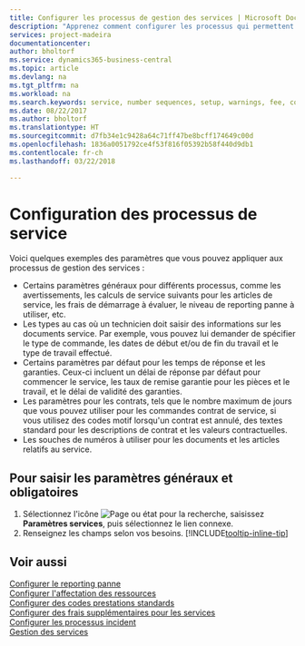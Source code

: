 ```yaml
---
title: Configurer les processus de gestion des services | Microsoft Docs
description: "Apprenez comment configurer les processus qui permettent de vérifier que les clients sont satisfaits de votre service client."
services: project-madeira
documentationcenter: 
author: bholtorf
ms.service: dynamics365-business-central
ms.topic: article
ms.devlang: na
ms.tgt_pltfrm: na
ms.workload: na
ms.search.keywords: service, number sequences, setup, warnings, fee, contracts, warranties
ms.date: 08/22/2017
ms.author: bholtorf
ms.translationtype: HT
ms.sourcegitcommit: d7fb34e1c9428a64c71ff47be8bcff174649c00d
ms.openlocfilehash: 1836a0051792ce4f53f816f05392b58f440d9db1
ms.contentlocale: fr-ch
ms.lasthandoff: 03/22/2018

---
```

# <a name="configure-service-processes"></a>Configuration des processus de service
Voici quelques exemples des paramètres que vous pouvez appliquer aux processus de gestion des services :  
  
* Certains paramètres généraux pour différents processus, comme les avertissements, les calculs de service suivants pour les articles de service, les frais de démarrage à évaluer, le niveau de reporting panne à utiliser, etc.  
* Les types au cas où un technicien doit saisir des informations sur les documents service. Par exemple, vous pouvez lui demander de spécifier le type de commande, les dates de début et/ou de fin du travail et le type de travail effectué.  
* Certains paramètres par défaut pour les temps de réponse et les garanties. Ceux-ci incluent un délai de réponse par défaut pour commencer le service, les taux de remise garantie pour les pièces et le travail, et le délai de validité des garanties.  
* Les paramètres pour les contrats, tels que le nombre maximum de jours que vous pouvez utiliser pour les commandes contrat de service, si vous utilisez des codes motif lorsqu'un contrat est annulé, des textes standard pour les descriptions de contrat et les valeurs contractuelles.  
* Les souches de numéros à utiliser pour les documents et les articles relatifs au service.  

## <a name="to-enter-general-and-mandatory-settings"></a>Pour saisir les paramètres généraux et obligatoires
1. Sélectionnez l'icône ![Page ou état pour la recherche](media/ui-search/search_small.png "Page ou état pour la recherche"), saisissez **Paramètres services**, puis sélectionnez le lien connexe.
2. Renseignez les champs selon vos besoins. [!INCLUDE[tooltip-inline-tip](includes/tooltip-inline-tip_md.md)]  

## <a name="see-also"></a>Voir aussi  
[Configurer le reporting panne](service-how-setup-fault-reporting.md)  
[Configurer l'affectation des ressources](service-how-setup-resource-allocation.md)  
[Configurer des codes prestations standards](service-how-setup-service-coding.md)  
[Configurer des frais supplémentaires pour les services](service-how-setup-service-costs-pricing.md)  
[Configurer les processus incident](service-how-setup-troubleshooting.md)  
[Gestion des services](service-service.md)  

